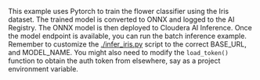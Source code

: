This example uses Pytorch to train the flower classifier using the Iris dataset. The trained model is converted to ONNX and logged to the AI Registry. The ONNX model is then deployed to Cloudera AI Inference. Once the model endpoint is available, you can run the batch inference example. Remember to customize the [./infer_iris.py](infer_iris.py) script to the correct BASE_URL, and MODEL_NAME. You might also need to modify the `load_token()` function to obtain the auth token from elsewhere, say as a project environment variable.